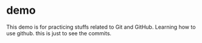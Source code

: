 # demo
This demo is for practicing stuffs related to Git and GitHub.
Learning how to use github.
this is just to see the commits.
